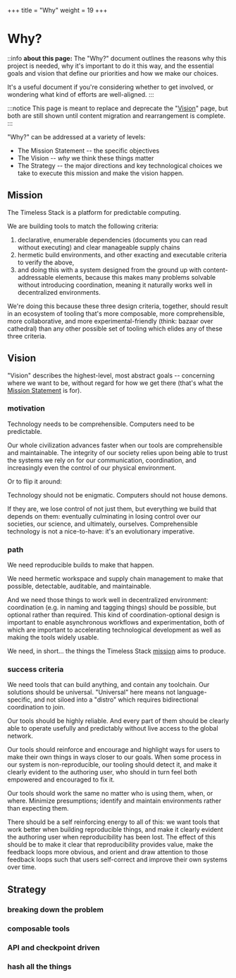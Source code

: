 +++
title = "Why"
weight = 19
+++


Why?
====

::info
**about this page:** The "Why?" document outlines the reasons why this project is needed,
why it's important to do it this way, and the essential goals and vision that define our priorities and how we make our choices.

It's a useful document if you're considering whether to get involved, or wondering what kind of efforts are well-aligned.
:::

:::notice
This page is meant to replace and deprecate the "[Vision](/vision)" page, but both are still shown until content migration
and rearrangement is complete.
:::

"Why?" can be addressed at a variety of levels:

- The Mission Statement -- the specific objectives
- The Vision -- *why* we think these things matter
- The Strategy -- the major directions and key technological choices we take to execute this mission and make the vision happen.


Mission
-------

The Timeless Stack is a platform for predictable computing.

We are building tools to match the following criteria:

1. declarative, enumerable dependencies (documents you can read without executing) and clear manageable supply chains
2. hermetic build environments, and other exacting and executable criteria to verify the above,
3. and doing this with a system designed from the ground up with content-addressable elements,
  because this makes many problems solvable without introducing coordination,
  meaning it naturally works well in decentralized environments.

We're doing this because these three design criteria, together, should result in an ecosystem of tooling
that's more composable, more comprehensible, more collaborative, and more experimental-friendly (think: bazaar over cathedral)
than any other possible set of tooling which elides any of these three criteria.

Vision
------

"Vision" describes the highest-level, most abstract goals -- concerning where we want to be,
without regard for how we get there (that's what the [Mission Statement](#mission) is for).

### motivation

Technology needs to be comprehensible.  Computers need to be predictable.

Our whole civilization advances faster when our tools are comprehensible and maintainable.
The integrity of our society relies upon being able to trust the systems we rely
on for our communication, coordination, and increasingly even the control of our physical environment.

Or to flip it around:

Technology should not be enigmatic.  Computers should not house demons.

If they are, we lose control of not just them, but everything we build that depends on them:
eventually culminating in losing control over our societies, our science, and ultimately, ourselves.
Comprehensible technology is not a nice-to-have: it's an evolutionary imperative.

### path

We need reproducible builds to make that happen.

We need hermetic workspace and supply chain management to make that
possible, detectable, auditable, and maintainable.

And we need those things to work well in decentralized environment:
coordination (e.g. in naming and tagging things) should be possible,
but optional rather than required.  This kind of coordination-optional
design is important to enable asynchronous workflows and experimentation,
both of which are important to accelerating technological development
as well as making the tools widely usable.

We need, in short... the things the Timeless Stack [mission](#mission) aims to produce.

### success criteria

We need tools that can build anything, and contain any toolchain. Our solutions should be universal. "Universal" here means not language-specific, and not siloed into a "distro" which requires bidirectional coordination to join.

Our tools should be highly reliable. And every part of them should be clearly able to operate usefully and predictably without live access to the global network.

Our tools should reinforce and encourage and highlight ways for users to make their own things in ways closer to our goals. When some process in our system is non-reproducible, our tooling should detect it, and make it clearly evident to the authoring user, who should in turn feel both empowered and encouraged to fix it.

Our tools should work the same no matter who is using them, when, or where. Minimize presumptions; identify and maintain environments rather than expecting them.

There should be a self reinforcing energy to all of this: we want tools that work better when building reproducible things, and make it clearly evident the authoring user when reproducibility has been lost. The effect of this should be to make it clear that reproducibility provides value, make the feedback loops more obvious, and orient and draw attention to those feedback loops such that users self-correct and improve their own systems over time.

Strategy
--------

### breaking down the problem

### composable tools

### API and checkpoint driven

### hash all the things
